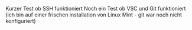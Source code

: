 Kurzer Test ob SSH funktioniert
Noch ein Test ob VSC und Git funktioniert (ich bin auf einer frischen installation von Linux Mint - git war noch nicht konfiguriert)

